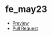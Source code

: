 # fe_may23
- [Preview](https://irashtynda.github.io/fe_may23/)
- [Pull Request](https://github.com/IraShtynda/fe_may23/pull/1)